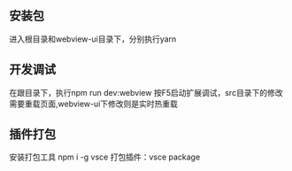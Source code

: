 ## 安装包
进入根目录和webview-ui目录下，分别执行yarn

## 开发调试
在跟目录下，执行npm run dev:webview
按F5启动扩展调试，src目录下的修改需要重载页面,webview-ui下修改则是实时热重载


## 插件打包
安装打包工具 npm i -g vsce
打包插件：vsce package
